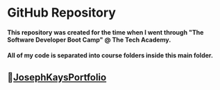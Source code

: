 # GitHub Repository
#### This repository was created for the time when I went through "The Software Developer Boot Camp" @ The Tech Academy.
#### All of my code is separated into course folders inside this main folder.
## 📁[JosephKaysPortfolio](JosephKaysPortfolio)
